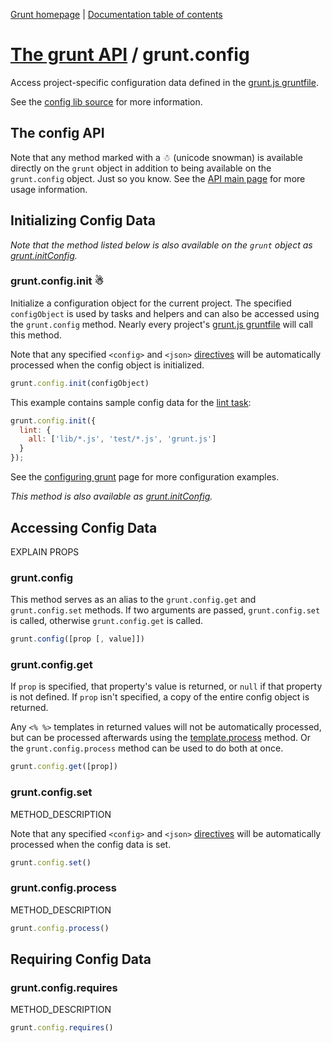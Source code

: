[Grunt homepage](https://github.com/cowboy/grunt) | [Documentation table of contents](toc.md)

# [The grunt API](api.md) / grunt.config

Access project-specific configuration data defined in the [grunt.js gruntfile](configuring.md).

See the [config lib source](../lib/grunt/config.js) for more information.

## The config API

Note that any method marked with a ☃ (unicode snowman) is available directly on the `grunt` object in addition to being available on the `grunt.config` object. Just so you know. See the [API main page](api.md) for more usage information.

## Initializing Config Data
_Note that the method listed below is also available on the `grunt` object as [grunt.initConfig](api.md)._

### grunt.config.init ☃
Initialize a configuration object for the current project. The specified `configObject` is used by tasks and helpers and can also be accessed using the `grunt.config` method. Nearly every project's [grunt.js gruntfile](configuring.md) will call this method.

Note that any specified `<config>` and `<json>` [directives](api_task.md) will be automatically processed when the config object is initialized.

```javascript
grunt.config.init(configObject)
```

This example contains sample config data for the [lint task](task_lint.md):

```javascript
grunt.config.init({
  lint: {
    all: ['lib/*.js', 'test/*.js', 'grunt.js']
  }
});
```

See the [configuring grunt](configuring.md) page for more configuration examples.

_This method is also available as [grunt.initConfig](api.md)._


## Accessing Config Data
EXPLAIN PROPS

### grunt.config
This method serves as an alias to the `grunt.config.get` and `grunt.config.set` methods. If two arguments are passed, `grunt.config.set` is called, otherwise `grunt.config.get` is called.

```javascript
grunt.config([prop [, value]])
```

### grunt.config.get
If `prop` is specified, that property's value is returned, or `null` if that property is not defined. If `prop` isn't specified, a copy of the entire config object is returned.

Any `<% %>` templates in returned values will not be automatically processed, but can be processed afterwards using the [template.process](api_template.md) method. Or the `grunt.config.process` method can be used to do both at once.

```javascript
grunt.config.get([prop])
```

### grunt.config.set
METHOD_DESCRIPTION

Note that any specified `<config>` and `<json>` [directives](api_task.md) will be automatically processed when the config data is set.

```javascript
grunt.config.set()
```

### grunt.config.process
METHOD_DESCRIPTION

```javascript
grunt.config.process()
```

## Requiring Config Data

### grunt.config.requires
METHOD_DESCRIPTION

```javascript
grunt.config.requires()
```
